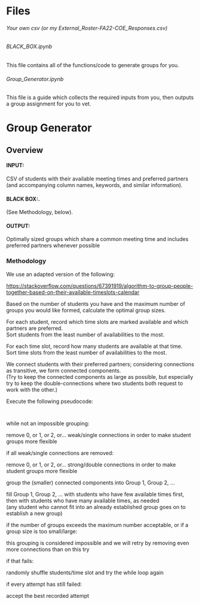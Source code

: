 # Files

###### *Your own csv* (or my External_Roster-FA22-COE_Responses.csv)

###### BLACK_BOX.ipynb
This file contains all of the functions/code to generate groups for you.

###### Group_Generator.ipynb
This file is a guide which collects the required inputs from you, then outputs a group assignment for you to vet.





# Group Generator

## Overview

#### INPUT:

CSV of students with their available meeting times and preferred partners
<br>
(and accompanying column names, keywords, and similar information).

#### BLACK BOX:.

(See Methodology, below).

#### OUTPUT:

Optimally sized groups which share a common meeting time and includes preferred partners whenever possible


### Methodology

We use an adapted version of the following:

https://stackoverflow.com/questions/67391919/algorithm-to-group-people-together-based-on-their-available-timeslots-calendar


Based on the number of students you have and the maximum number of groups you would like formed, calculate the optimal group sizes.

For each student, record which time slots are marked available and which partners are preferred.
<br>
Sort students from the least number of availabilities to the most.

For each time slot, record how many students are available at that time.
<br>
Sort time slots from the least number of availabilities to the most.

We connect students with their preferred partners; considering connections as transitive, we form connected components.
<br>
(Try to keep the connected components as large as possible, but especially try to keep the double-connections where two students both request to work with the other.)

Execute the following pseudocode:

`                                                                                                                                               `
>
while not an impossible grouping:
<br>
>>
remove 0, or 1, or 2, or... weak/single connections in order to make student groups more flexible
<br>
>>
if all weak/single connections are removed:
<br>
>>>
remove 0, or 1, or 2, or... strong/double connections in order to make student groups more flexible
<br>
>>
group the (smaller) connected components into Group 1, Group 2, ...
<br>
>>
fill Group 1, Group 2, ... with students who have few available times first, then with students who have many available times, as needed
<br>
(any student who cannot fit into an already established group goes on to establish a new group)
>>
if the number of groups exceeds the maximum number acceptable, or if a group size is too small/large:
<br>
>>>
this grouping is considered impossible and we will retry by removing even more connections than on this try
<br>
>
if that fails:
<br>
>>
randomly shuffle students/time slot and try the while loop again
<br>
>
if every attempt has still failed:
<br>
>>
accept the best recorded attempt

`                                                                                                                                               `

